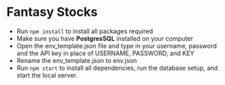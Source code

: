 # Fantasy Stocks

- Run `npm install` to install all packages required
- Make sure you have **PostgresSQL** installed on your computer
- Open the env_template.json file and type in your username, password and the API key in place of USERNAME, PASSWORD, and KEY
- Rename the env_template.json to env.json
- Run `npm start` to install all dependencies, run the database setup, and start the local server.

